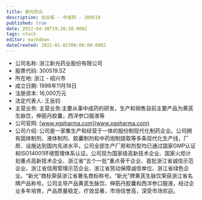 ```yaml
---
title: 新光药业
description: 创业板 - 中成药 - 300519
published: true
date: 2022-04-30T19:28:28.000Z
tags: stock
editor: markdown
dateCreated: 2022-01-01T00:00:00.000Z
---
```


- 公司名称: 浙江新光药业股份有限公司
- 股票代码: 300519.SZ
- 所在地: 浙江 - 绍兴市
- 成立日期: 1998年11月18日
- 注册资本: 16,000万元
- 法定代表人: 王岳钧
- 主营业务: 主营业务:主要从事中成药的研发，生产和销售目前主要产品为黄芪生脉饮，伸筋丹胶囊，西洋参口服液等
- 公司官网: [www.xgpharma.com](www.xgpharma.com)
- 公司介绍: 公司是一家集生产和经营于一体的股份制现代化制药企业。公司拥有固体制剂、液体制剂、胶囊制剂和中药炮制提取等多条现代化生产线，厂房、设施达到国内先进水平。公司全部生产厂房和剂型均已通过国家GMP认证和ISO14001环境管理体系认证。公司现为国家级高新技术企业、国家火炬计划重点高新技术企业、浙江省“五个一批”重点骨干企业、首批浙江省诚信示范企业、浙江省信用管理示范企业、浙江省劳动保障诚信单位、浙江省绿色企业。“新光”商标荣获浙江省著名商标称号。“新光”牌黄芪生脉饮荣获浙江省名牌产品称号。公司主导产品黄芪生脉饮、伸筋丹胶囊和西洋参口服液，经过企业多年培育，产品质量稳定，疗效显著，市场信誉高，深受市场欢迎。


